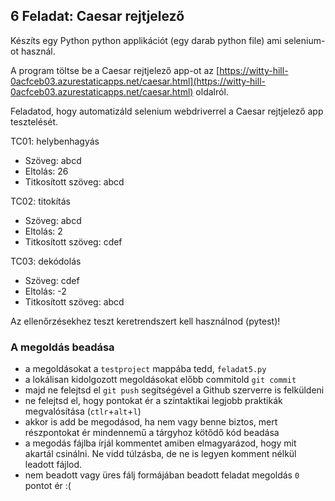 ## 6 Feladat: Caesar rejtjelező

Készíts egy Python python applikációt (egy darab python file) ami selenium-ot használ.

A program töltse be a Caesar rejtjelező app-ot az [https://witty-hill-0acfceb03.azurestaticapps.net/caesar.html](https://witty-hill-0acfceb03.azurestaticapps.net/caesar.html) oldalról.

Feladatod, hogy automatizáld selenium webdriverrel a Caesar rejtjelező app tesztelését.

TC01: helybenhagyás
 * Szöveg: abcd
 * Eltolás: 26
 * Titkosított szöveg: abcd

TC02: titokítás
 * Szöveg: abcd
 * Eltolás: 2
 * Titkosított szöveg: cdef

TC03: dekódolás
 * Szöveg: cdef
 * Eltolás: -2
 * Titkosított szöveg: abcd

Az ellenőrzésekhez teszt keretrendszert kell használnod (pytest)!

### A megoldás beadása
* a megoldásokat a `testproject` mappába tedd, `feladat5.py`
* a lokálisan kidolgozott megoldásokat előbb commitold `git commit`
* majd ne felejtsd el `git push` segítségével a Github szerverre is felküldeni
* ne felejtsd el, hogy pontokat ér a szintaktikai legjobb praktikák megvalósítása (`ctlr`+`alt`+`l`)
* akkor is add be megodásod, ha nem vagy benne biztos, mert részpontokat ér mindennemű a tárgyhoz kötődő kód beadása
* a megodás fájlba írjál kommentet amiben elmagyarázod, hogy mit akartál csinálni. Ne vidd túlzásba, de ne is legyen komment nélkül leadott fájlod.
* nem beadott vagy üres fálj formájában beadott feladat megoldás `0` pontot ér :(
